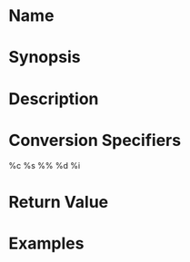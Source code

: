 # Name

# Synopsis

# Description

# Conversion Specifiers
%c
%s
%%
%d %i

# Return Value

# Examples
